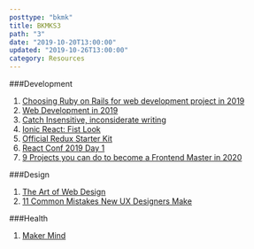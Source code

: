 ```yaml
---
posttype: "bkmk"
title: BKMKS3
path: "3"
date: "2019-10-20T13:00:00"
updated: "2019-10-26T13:00:00"
category: Resources
---
```

###Development
1. [Choosing Ruby on Rails for web development project in 2019](https://news.ycombinator.com/item?id=20039589)
1. [Web Development in 2019](https://www.youtube.com/watch?v=UnTQVlqmDQ0)
1. [Catch Insensitive, inconsiderate writing](https://alexjs.com/)
1. [Ionic React: Fist Look](https://dev.to/dabit3/ionic-react-first-look-104l)
1. [Official Redux Starter Kit](https://github.com/reduxjs/redux-starter-kit/releases/tag/v1.0.0)
1. [React Conf 2019 Day 1](https://www.youtube.com/watch?v=RCiccdQObpo)
1. [9 Projects you can do to become a Frontend Master in 2020](https://dev.to/simonholdorf/9-projects-you-can-do-to-become-a-frontend-master-in-2020-n2h)

###Design
1. [The Art of Web Design](https://www.youtube.com/watch?v=3iVVM_DgWY4)
1. [11 Common Mistakes New UX Designers Make](https://www.uigoodies.com/blog/11-common-mistakes-new-ux-designers-make.html)

###Health
1. [Maker Mind](https://makermind.nesslabs.com)
